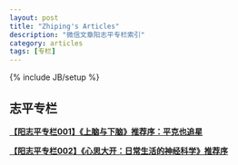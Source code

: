 ```yaml
---
layout: post
title: "Zhiping's Articles"
description: "微信文章阳志平专栏索引"
category: articles
tags: [专栏]
---
```

{% include JB/setup %}

## 志平专栏

[**【阳志平专栏001】《上脑与下脑》推荐序：平克也追星**](http://mp.weixin.qq.com/s?__biz=MzA3Mjk0MTcyNg==&mid=202172780&idx=1&sn=24c8c3f653073d2f4b182b1ef62e59e9#rd)

[**【阳志平专栏002】《心思大开：日常生活的神经科学》推荐序**](http://mp.weixin.qq.com/s?__biz=MzA3Mjk0MTcyNg==&mid=202367005&idx=1&sn=01dbddeb5336e2585a3714900803ad9e#rd)
